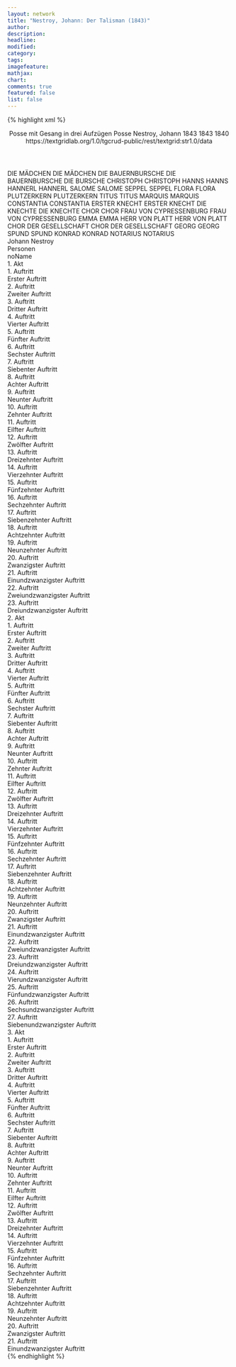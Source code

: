 ```yaml
---
layout: network
title: "Nestroy, Johann: Der Talisman (1843)"
author:
description:
headline:
modified:
category:
tags:
imagefeature: 
mathjax: 
chart: 
comments: true
featured: false
list: false
---
```

{% highlight xml %}
<?xml-model href="https://raw.githubusercontent.com/DLiNa/project/master/rules/lina.rnc"?><?xml-model href="https://raw.githubusercontent.com/DLiNa/project/master/rules/lina.sch"?>
<play xmlns="http://lina.digital">
  <header>
    <title>Der Talisman</title>
    <subtitle>Posse mit Gesang in drei Aufzügen</subtitle>
    <genretitle>Posse</genretitle>
    <author>Nestroy, Johann</author>
    <date type="print" when="1843">1843</date>
    <date type="premiere" when="1843">1843</date>
    <date type="written" when="1840">1840</date>
    <source>https://textgridlab.org/1.0/tgcrud-public/rest/textgrid:str1.0/data</source>
  </header>
  <personae>
    <character>
      <name>DIE MÄDCHEN</name>
      <alias xml:id="die_mädchen">
        <name>DIE MÄDCHEN</name>
      </alias>
    </character>
    <character>
      <name>DIE BAUERNBURSCHE</name>
      <alias xml:id="die_bauernbursche">
        <name>DIE BAUERNBURSCHE</name>
      </alias>
      <alias xml:id="die_bursche">
        <name>DIE BURSCHE</name>
      </alias>
    </character>
    <character>
      <name>CHRISTOPH</name>
      <alias xml:id="christoph">
        <name>CHRISTOPH</name>
      </alias>
    </character>
    <character>
      <name>HANNS</name>
      <alias xml:id="hanns">
        <name>HANNS</name>
      </alias>
    </character>
    <character>
      <name>HANNERL</name>
      <alias xml:id="hannerl">
        <name>HANNERL</name>
      </alias>
    </character>
    <character>
      <name>SALOME</name>
      <alias xml:id="salome">
        <name>SALOME</name>
      </alias>
    </character>
    <character>
      <name>SEPPEL</name>
      <alias xml:id="seppel">
        <name>SEPPEL</name>
      </alias>
    </character>
    <character>
      <name>FLORA</name>
      <alias xml:id="flora">
        <name>FLORA</name>
      </alias>
    </character>
    <character>
      <name>PLUTZERKERN</name>
      <alias xml:id="plutzerkern">
        <name>PLUTZERKERN</name>
      </alias>
    </character>
    <character>
      <name>TITUS</name>
      <alias xml:id="titus">
        <name>TITUS</name>
      </alias>
    </character>
    <character>
      <name>MARQUIS</name>
      <alias xml:id="marquis">
        <name>MARQUIS</name>
      </alias>
    </character>
    <character>
      <name>CONSTANTIA</name>
      <alias xml:id="constantia">
        <name>CONSTANTIA</name>
      </alias>
    </character>
    <character>
      <name>ERSTER KNECHT</name>
      <alias xml:id="erster_knecht">
        <name>ERSTER KNECHT</name>
      </alias>
    </character>
    <character>
      <name>DIE KNECHTE</name>
      <alias xml:id="die_knechte">
        <name>DIE KNECHTE</name>
      </alias>
    </character>
    <character>
      <name>CHOR</name>
      <alias xml:id="chor">
        <name>CHOR</name>
      </alias>
    </character>
    <character>
      <name>FRAU VON CYPRESSENBURG</name>
      <alias xml:id="frau_von_cypressenburg">
        <name>FRAU VON CYPRESSENBURG</name>
      </alias>
    </character>
    <character>
      <name>EMMA</name>
      <alias xml:id="emma">
        <name>EMMA</name>
      </alias>
    </character>
    <character>
      <name>HERR VON PLATT</name>
      <alias xml:id="herr_von_platt">
        <name>HERR VON PLATT</name>
      </alias>
    </character>
    <character>
      <name>CHOR DER GESELLSCHAFT</name>
      <alias xml:id="chor_der_gesellschaft">
        <name>CHOR DER GESELLSCHAFT</name>
      </alias>
    </character>
    <character>
      <name>GEORG</name>
      <alias xml:id="georg">
        <name>GEORG</name>
      </alias>
    </character>
    <character>
      <name>SPUND</name>
      <alias xml:id="spund">
        <name>SPUND</name>
      </alias>
    </character>
    <character>
      <name>KONRAD</name>
      <alias xml:id="konrad">
        <name>KONRAD</name>
      </alias>
    </character>
    <character>
      <name>NOTARIUS</name>
      <alias xml:id="notarius">
        <name>NOTARIUS</name>
      </alias>
    </character>
  </personae>
  <text>
    <div>
      <head>Johann Nestroy</head>
    </div>
    <div>
      <head>Personen</head>
      <div>
        <head>noName</head>
      </div>
    </div>
    <div>
      <head>1. Akt</head>
      <div>
        <head>1. Auftritt</head>
        <div>
          <head>Erster Auftritt</head>
          <sp who="#die_mädchen #hannerl">
            <amount n="2" unit="speech_acts"/>
            <amount n="20" unit="words"/>
            <amount n="3" unit="lines"/>
            <amount n="113" unit="chars"/>
          </sp>
          <sp who="#die_bauernbursche #christoph #hanns">
            <amount n="1" unit="speech_acts"/>
            <amount n="20" unit="words"/>
            <amount n="2" unit="lines"/>
            <amount n="105" unit="chars"/>
          </sp>
          <sp who="#die_bursche">
            <amount n="1" unit="speech_acts"/>
            <amount n="5" unit="words"/>
            <amount n="1" unit="lines"/>
            <amount n="24" unit="chars"/>
          </sp>
          <sp who="#die_mädchen #hannerl #die_bauernbursche #christoph #hanns">
            <amount n="1" unit="speech_acts"/>
            <amount n="18" unit="words"/>
            <amount n="2" unit="lines"/>
            <amount n="110" unit="chars"/>
          </sp>
          <sp who="#christoph">
            <amount n="3" unit="speech_acts"/>
            <amount n="16" unit="words"/>
            <amount n="3" unit="lines"/>
            <amount n="91" unit="chars"/>
          </sp>
          <sp who="#hanns">
            <amount n="1" unit="speech_acts"/>
            <amount n="10" unit="words"/>
            <amount n="1" unit="lines"/>
            <amount n="46" unit="chars"/>
          </sp>
          <sp who="#hannerl">
            <amount n="3" unit="speech_acts"/>
            <amount n="22" unit="words"/>
            <amount n="3" unit="lines"/>
            <amount n="126" unit="chars"/>
          </sp>
        </div>
      </div>
      <div>
        <head>2. Auftritt</head>
        <div>
          <head>Zweiter Auftritt</head>
          <sp who="#salome">
            <amount n="3" unit="speech_acts"/>
            <amount n="65" unit="words"/>
            <amount n="2" unit="lines"/>
            <amount n="346" unit="chars"/>
          </sp>
          <sp who="#christoph">
            <amount n="5" unit="speech_acts"/>
            <amount n="50" unit="words"/>
            <amount n="4" unit="lines"/>
            <amount n="271" unit="chars"/>
          </sp>
          <sp who="#hanns">
            <amount n="3" unit="speech_acts"/>
            <amount n="22" unit="words"/>
            <amount n="3" unit="lines"/>
            <amount n="103" unit="chars"/>
          </sp>
          <sp who="#hannerl">
            <amount n="1" unit="speech_acts"/>
            <amount n="10" unit="words"/>
            <amount n="1" unit="lines"/>
            <amount n="56" unit="chars"/>
          </sp>
          <sp who="#die_mädchen">
            <amount n="1" unit="speech_acts"/>
            <amount n="13" unit="words"/>
            <amount n="1" unit="lines"/>
            <amount n="55" unit="chars"/>
          </sp>
          <sp who="#seppel">
            <amount n="2" unit="speech_acts"/>
            <amount n="17" unit="words"/>
            <amount n="2" unit="lines"/>
            <amount n="87" unit="chars"/>
          </sp>
          <sp who="#salome #christoph #hanns #hannerl #die_mädchen #seppel">
            <amount n="1" unit="speech_acts"/>
            <amount n="5" unit="words"/>
            <amount n="1" unit="lines"/>
            <amount n="31" unit="chars"/>
          </sp>
        </div>
      </div>
      <div>
        <head>3. Auftritt</head>
        <div>
          <head>Dritter Auftritt</head>
          <sp who="#salome">
            <amount n="1" unit="speech_acts"/>
            <amount n="170" unit="words"/>
            <amount n="871" unit="chars"/>
          </sp>
        </div>
      </div>
      <div>
        <head>4. Auftritt</head>
        <div>
          <head>Vierter Auftritt</head>
          <sp who="#flora">
            <amount n="10" unit="speech_acts"/>
            <amount n="134" unit="words"/>
            <amount n="8" unit="lines"/>
            <amount n="786" unit="chars"/>
          </sp>
          <sp who="#plutzerkern">
            <amount n="10" unit="speech_acts"/>
            <amount n="183" unit="words"/>
            <amount n="6" unit="lines"/>
            <amount n="1024" unit="chars"/>
          </sp>
        </div>
      </div>
      <div>
        <head>5. Auftritt</head>
        <div>
          <head>Fünfter Auftritt</head>
        </div>
      </div>
      <div>
        <head>6. Auftritt</head>
        <div>
          <head>Sechster Auftritt</head>
          <sp who="#plutzerkern">
            <amount n="8" unit="speech_acts"/>
            <amount n="137" unit="words"/>
            <amount n="6" unit="lines"/>
            <amount n="709" unit="chars"/>
          </sp>
          <sp who="#titus">
            <amount n="7" unit="speech_acts"/>
            <amount n="77" unit="words"/>
            <amount n="7" unit="lines"/>
            <amount n="432" unit="chars"/>
          </sp>
        </div>
      </div>
      <div>
        <head>7. Auftritt</head>
        <div>
          <head>Siebenter Auftritt</head>
          <sp who="#titus">
            <amount n="1" unit="speech_acts"/>
            <amount n="153" unit="words"/>
            <amount n="916" unit="chars"/>
          </sp>
        </div>
      </div>
      <div>
        <head>8. Auftritt</head>
        <div>
          <head>Achter Auftritt</head>
          <sp who="#salome">
            <amount n="26" unit="speech_acts"/>
            <amount n="303" unit="words"/>
            <amount n="24" unit="lines"/>
            <amount n="1570" unit="chars"/>
          </sp>
          <sp who="#titus">
            <amount n="26" unit="speech_acts"/>
            <amount n="621" unit="words"/>
            <amount n="16" unit="lines"/>
            <amount n="3491" unit="chars"/>
          </sp>
        </div>
      </div>
      <div>
        <head>9. Auftritt</head>
        <div>
          <head>Neunter Auftritt</head>
          <sp who="#salome">
            <amount n="1" unit="speech_acts"/>
            <amount n="75" unit="words"/>
            <amount n="371" unit="chars"/>
          </sp>
        </div>
      </div>
      <div>
        <head>10. Auftritt</head>
        <div>
          <head>Zehnter Auftritt</head>
          <sp who="#marquis">
            <amount n="15" unit="speech_acts"/>
            <amount n="287" unit="words"/>
            <amount n="9" unit="lines"/>
            <amount n="1603" unit="chars"/>
          </sp>
          <sp who="#titus">
            <amount n="14" unit="speech_acts"/>
            <amount n="121" unit="words"/>
            <amount n="13" unit="lines"/>
            <amount n="682" unit="chars"/>
          </sp>
        </div>
      </div>
      <div>
        <head>11. Auftritt</head>
        <div>
          <head>Eilfter Auftritt</head>
          <sp who="#titus">
            <amount n="1" unit="speech_acts"/>
            <amount n="89" unit="words"/>
            <amount n="445" unit="chars"/>
          </sp>
        </div>
      </div>
      <div>
        <head>12. Auftritt</head>
        <div>
          <head>Zwölfter Auftritt</head>
          <sp who="#marquis">
            <amount n="1" unit="speech_acts"/>
            <amount n="54" unit="words"/>
            <amount n="300" unit="chars"/>
          </sp>
        </div>
      </div>
      <div>
        <head>13. Auftritt</head>
        <div>
          <head>Dreizehnter Auftritt</head>
          <sp who="#titus">
            <amount n="1" unit="speech_acts"/>
            <amount n="167" unit="words"/>
            <amount n="924" unit="chars"/>
          </sp>
        </div>
      </div>
      <div>
        <head>14. Auftritt</head>
        <div>
          <head>Vierzehnter Auftritt</head>
          <sp who="#salome">
            <amount n="13" unit="speech_acts"/>
            <amount n="288" unit="words"/>
            <amount n="6" unit="lines"/>
            <amount n="1490" unit="chars"/>
          </sp>
          <sp who="#titus">
            <amount n="13" unit="speech_acts"/>
            <amount n="195" unit="words"/>
            <amount n="8" unit="lines"/>
            <amount n="1165" unit="chars"/>
          </sp>
        </div>
      </div>
      <div>
        <head>15. Auftritt</head>
        <div>
          <head>Fünfzehnter Auftritt</head>
          <sp who="#salome">
            <amount n="1" unit="speech_acts"/>
            <amount n="310" unit="words"/>
            <amount n="24" unit="lines"/>
            <amount n="1581" unit="chars"/>
          </sp>
        </div>
      </div>
      <div>
        <head>16. Auftritt</head>
        <div>
          <head>Sechzehnter Auftritt</head>
          <sp who="#flora">
            <amount n="1" unit="speech_acts"/>
            <amount n="110" unit="words"/>
            <amount n="606" unit="chars"/>
          </sp>
        </div>
      </div>
      <div>
        <head>17. Auftritt</head>
        <div>
          <head>Siebenzehnter Auftritt</head>
          <sp who="#titus">
            <amount n="20" unit="speech_acts"/>
            <amount n="612" unit="words"/>
            <amount n="10" unit="lines"/>
            <amount n="3499" unit="chars"/>
          </sp>
          <sp who="#flora">
            <amount n="19" unit="speech_acts"/>
            <amount n="281" unit="words"/>
            <amount n="13" unit="lines"/>
            <amount n="1494" unit="chars"/>
          </sp>
        </div>
      </div>
      <div>
        <head>18. Auftritt</head>
        <div>
          <head>Achtzehnter Auftritt</head>
          <sp who="#flora">
            <amount n="2" unit="speech_acts"/>
            <amount n="145" unit="words"/>
            <amount n="804" unit="chars"/>
          </sp>
          <sp who="#plutzerkern">
            <amount n="1" unit="speech_acts"/>
            <amount n="3" unit="words"/>
            <amount n="1" unit="lines"/>
            <amount n="16" unit="chars"/>
          </sp>
        </div>
      </div>
      <div>
        <head>19. Auftritt</head>
        <div>
          <head>Neunzehnter Auftritt</head>
          <sp who="#constantia">
            <amount n="6" unit="speech_acts"/>
            <amount n="103" unit="words"/>
            <amount n="4" unit="lines"/>
            <amount n="559" unit="chars"/>
          </sp>
          <sp who="#flora">
            <amount n="5" unit="speech_acts"/>
            <amount n="95" unit="words"/>
            <amount n="3" unit="lines"/>
            <amount n="536" unit="chars"/>
          </sp>
        </div>
      </div>
      <div>
        <head>20. Auftritt</head>
        <div>
          <head>Zwanzigster Auftritt</head>
          <sp who="#titus">
            <amount n="10" unit="speech_acts"/>
            <amount n="223" unit="words"/>
            <amount n="6" unit="lines"/>
            <amount n="1285" unit="chars"/>
          </sp>
          <sp who="#flora">
            <amount n="8" unit="speech_acts"/>
            <amount n="59" unit="words"/>
            <amount n="8" unit="lines"/>
            <amount n="298" unit="chars"/>
          </sp>
          <sp who="#constantia">
            <amount n="5" unit="speech_acts"/>
            <amount n="41" unit="words"/>
            <amount n="5" unit="lines"/>
            <amount n="229" unit="chars"/>
          </sp>
        </div>
      </div>
      <div>
        <head>21. Auftritt</head>
        <div>
          <head>Einundzwanzigster Auftritt</head>
          <sp who="#plutzerkern">
            <amount n="7" unit="speech_acts"/>
            <amount n="85" unit="words"/>
            <amount n="5" unit="lines"/>
            <amount n="470" unit="chars"/>
          </sp>
          <sp who="#titus">
            <amount n="6" unit="speech_acts"/>
            <amount n="72" unit="words"/>
            <amount n="5" unit="lines"/>
            <amount n="405" unit="chars"/>
          </sp>
          <sp who="#flora">
            <amount n="3" unit="speech_acts"/>
            <amount n="20" unit="words"/>
            <amount n="3" unit="lines"/>
            <amount n="102" unit="chars"/>
          </sp>
          <sp who="#constantia">
            <amount n="1" unit="speech_acts"/>
            <amount n="5" unit="words"/>
            <amount n="1" unit="lines"/>
            <amount n="18" unit="chars"/>
          </sp>
        </div>
      </div>
      <div>
        <head>22. Auftritt</head>
        <div>
          <head>Zweiundzwanzigster Auftritt</head>
          <sp who="#erster_knecht">
            <amount n="1" unit="speech_acts"/>
            <amount n="4" unit="words"/>
            <amount n="1" unit="lines"/>
            <amount n="15" unit="chars"/>
          </sp>
          <sp who="#flora">
            <amount n="11" unit="speech_acts"/>
            <amount n="122" unit="words"/>
            <amount n="10" unit="lines"/>
            <amount n="604" unit="chars"/>
          </sp>
          <sp who="#constantia">
            <amount n="8" unit="speech_acts"/>
            <amount n="78" unit="words"/>
            <amount n="6" unit="lines"/>
            <amount n="403" unit="chars"/>
          </sp>
          <sp who="#titus">
            <amount n="11" unit="speech_acts"/>
            <amount n="212" unit="words"/>
            <amount n="6" unit="lines"/>
            <amount n="1179" unit="chars"/>
          </sp>
        </div>
      </div>
      <div>
        <head>23. Auftritt</head>
        <div>
          <head>Dreiundzwanzigster Auftritt</head>
          <sp who="#die_knechte">
            <amount n="3" unit="speech_acts"/>
            <amount n="8" unit="words"/>
            <amount n="3" unit="lines"/>
            <amount n="48" unit="chars"/>
          </sp>
          <sp who="#titus">
            <amount n="4" unit="speech_acts"/>
            <amount n="89" unit="words"/>
            <amount n="2" unit="lines"/>
            <amount n="488" unit="chars"/>
          </sp>
          <sp who="#constantia">
            <amount n="3" unit="speech_acts"/>
            <amount n="58" unit="words"/>
            <amount n="1" unit="lines"/>
            <amount n="314" unit="chars"/>
          </sp>
          <sp who="#flora">
            <amount n="2" unit="speech_acts"/>
            <amount n="27" unit="words"/>
            <amount n="2" unit="lines"/>
            <amount n="133" unit="chars"/>
          </sp>
          <sp who="#chor">
            <amount n="1" unit="speech_acts"/>
            <amount n="22" unit="words"/>
            <amount n="2" unit="lines"/>
            <amount n="123" unit="chars"/>
          </sp>
        </div>
      </div>
    </div>
    <div>
      <head>2. Akt</head>
      <div>
        <head>1. Auftritt</head>
        <div>
          <head>Erster Auftritt</head>
          <sp who="#chor">
            <amount n="1" unit="speech_acts"/>
            <amount n="46" unit="words"/>
            <amount n="8" unit="lines"/>
            <amount n="257" unit="chars"/>
          </sp>
          <sp who="#plutzerkern">
            <amount n="5" unit="speech_acts"/>
            <amount n="135" unit="words"/>
            <amount n="1" unit="lines"/>
            <amount n="779" unit="chars"/>
          </sp>
          <sp who="#erster_knecht">
            <amount n="3" unit="speech_acts"/>
            <amount n="28" unit="words"/>
            <amount n="3" unit="lines"/>
            <amount n="130" unit="chars"/>
          </sp>
          <sp who="#chor #plutzerkern #die_knechte #erster_knecht">
            <amount n="2" unit="speech_acts"/>
            <amount n="7" unit="words"/>
            <amount n="2" unit="lines"/>
            <amount n="31" unit="chars"/>
          </sp>
          <sp who="#die_knechte #erster_knecht">
            <amount n="1" unit="speech_acts"/>
            <amount n="5" unit="words"/>
            <amount n="1" unit="lines"/>
            <amount n="14" unit="chars"/>
          </sp>
        </div>
      </div>
      <div>
        <head>2. Auftritt</head>
        <div>
          <head>Zweiter Auftritt</head>
          <sp who="#flora">
            <amount n="2" unit="speech_acts"/>
            <amount n="28" unit="words"/>
            <amount n="1" unit="lines"/>
            <amount n="155" unit="chars"/>
          </sp>
          <sp who="#die_knechte">
            <amount n="2" unit="speech_acts"/>
            <amount n="12" unit="words"/>
            <amount n="2" unit="lines"/>
            <amount n="73" unit="chars"/>
          </sp>
          <sp who="#plutzerkern">
            <amount n="1" unit="speech_acts"/>
            <amount n="9" unit="words"/>
            <amount n="1" unit="lines"/>
            <amount n="49" unit="chars"/>
          </sp>
        </div>
      </div>
      <div>
        <head>3. Auftritt</head>
        <div>
          <head>Dritter Auftritt</head>
          <sp who="#plutzerkern">
            <amount n="8" unit="speech_acts"/>
            <amount n="115" unit="words"/>
            <amount n="5" unit="lines"/>
            <amount n="614" unit="chars"/>
          </sp>
          <sp who="#flora">
            <amount n="7" unit="speech_acts"/>
            <amount n="95" unit="words"/>
            <amount n="6" unit="lines"/>
            <amount n="477" unit="chars"/>
          </sp>
        </div>
      </div>
      <div>
        <head>4. Auftritt</head>
        <div>
          <head>Vierter Auftritt</head>
          <sp who="#flora">
            <amount n="6" unit="speech_acts"/>
            <amount n="77" unit="words"/>
            <amount n="4" unit="lines"/>
            <amount n="439" unit="chars"/>
          </sp>
          <sp who="#titus">
            <amount n="5" unit="speech_acts"/>
            <amount n="84" unit="words"/>
            <amount n="3" unit="lines"/>
            <amount n="468" unit="chars"/>
          </sp>
        </div>
      </div>
      <div>
        <head>5. Auftritt</head>
        <div>
          <head>Fünfter Auftritt</head>
          <sp who="#plutzerkern">
            <amount n="5" unit="speech_acts"/>
            <amount n="66" unit="words"/>
            <amount n="4" unit="lines"/>
            <amount n="370" unit="chars"/>
          </sp>
          <sp who="#titus">
            <amount n="1" unit="speech_acts"/>
            <amount n="31" unit="words"/>
            <amount n="181" unit="chars"/>
          </sp>
          <sp who="#flora">
            <amount n="3" unit="speech_acts"/>
            <amount n="38" unit="words"/>
            <amount n="3" unit="lines"/>
            <amount n="206" unit="chars"/>
          </sp>
        </div>
      </div>
      <div>
        <head>6. Auftritt</head>
        <div>
          <head>Sechster Auftritt</head>
          <sp who="#titus">
            <amount n="1" unit="speech_acts"/>
            <amount n="84" unit="words"/>
            <amount n="498" unit="chars"/>
          </sp>
        </div>
      </div>
      <div>
        <head>7. Auftritt</head>
        <div>
          <head>Siebenter Auftritt</head>
          <sp who="#constantia">
            <amount n="8" unit="speech_acts"/>
            <amount n="134" unit="words"/>
            <amount n="4" unit="lines"/>
            <amount n="729" unit="chars"/>
          </sp>
          <sp who="#titus">
            <amount n="8" unit="speech_acts"/>
            <amount n="182" unit="words"/>
            <amount n="4" unit="lines"/>
            <amount n="1023" unit="chars"/>
          </sp>
        </div>
      </div>
      <div>
        <head>8. Auftritt</head>
        <div>
          <head>Achter Auftritt</head>
          <sp who="#salome">
            <amount n="10" unit="speech_acts"/>
            <amount n="300" unit="words"/>
            <amount n="6" unit="lines"/>
            <amount n="1531" unit="chars"/>
          </sp>
          <sp who="#titus">
            <amount n="9" unit="speech_acts"/>
            <amount n="102" unit="words"/>
            <amount n="8" unit="lines"/>
            <amount n="538" unit="chars"/>
          </sp>
          <sp who="#constantia">
            <amount n="14" unit="speech_acts"/>
            <amount n="160" unit="words"/>
            <amount n="11" unit="lines"/>
            <amount n="874" unit="chars"/>
          </sp>
        </div>
      </div>
      <div>
        <head>9. Auftritt</head>
        <div>
          <head>Neunter Auftritt</head>
          <sp who="#constantia">
            <amount n="9" unit="speech_acts"/>
            <amount n="160" unit="words"/>
            <amount n="7" unit="lines"/>
            <amount n="842" unit="chars"/>
          </sp>
          <sp who="#titus">
            <amount n="8" unit="speech_acts"/>
            <amount n="117" unit="words"/>
            <amount n="5" unit="lines"/>
            <amount n="638" unit="chars"/>
          </sp>
        </div>
      </div>
      <div>
        <head>10. Auftritt</head>
        <div>
          <head>Zehnter Auftritt</head>
          <sp who="#marquis">
            <amount n="14" unit="speech_acts"/>
            <amount n="232" unit="words"/>
            <amount n="8" unit="lines"/>
            <amount n="1307" unit="chars"/>
          </sp>
          <sp who="#titus">
            <amount n="13" unit="speech_acts"/>
            <amount n="171" unit="words"/>
            <amount n="9" unit="lines"/>
            <amount n="957" unit="chars"/>
          </sp>
          <sp who="#constantia">
            <amount n="11" unit="speech_acts"/>
            <amount n="210" unit="words"/>
            <amount n="6" unit="lines"/>
            <amount n="1245" unit="chars"/>
          </sp>
        </div>
      </div>
      <div>
        <head>11. Auftritt</head>
        <div>
          <head>Eilfter Auftritt</head>
          <sp who="#marquis">
            <amount n="5" unit="speech_acts"/>
            <amount n="130" unit="words"/>
            <amount n="2" unit="lines"/>
            <amount n="728" unit="chars"/>
          </sp>
          <sp who="#titus">
            <amount n="4" unit="speech_acts"/>
            <amount n="68" unit="words"/>
            <amount n="2" unit="lines"/>
            <amount n="366" unit="chars"/>
          </sp>
        </div>
      </div>
      <div>
        <head>12. Auftritt</head>
        <div>
          <head>Zwölfter Auftritt</head>
          <sp who="#titus">
            <amount n="1" unit="speech_acts"/>
            <amount n="147" unit="words"/>
            <amount n="772" unit="chars"/>
          </sp>
        </div>
      </div>
      <div>
        <head>13. Auftritt</head>
        <div>
          <head>Dreizehnter Auftritt</head>
          <sp who="#marquis">
            <amount n="5" unit="speech_acts"/>
            <amount n="203" unit="words"/>
            <amount n="2" unit="lines"/>
            <amount n="1051" unit="chars"/>
          </sp>
          <sp who="#titus">
            <amount n="4" unit="speech_acts"/>
            <amount n="45" unit="words"/>
            <amount n="4" unit="lines"/>
            <amount n="164" unit="chars"/>
          </sp>
        </div>
      </div>
      <div>
        <head>14. Auftritt</head>
        <div>
          <head>Vierzehnter Auftritt</head>
          <sp who="#titus">
            <amount n="1" unit="speech_acts"/>
            <amount n="220" unit="words"/>
            <amount n="1203" unit="chars"/>
          </sp>
        </div>
      </div>
      <div>
        <head>15. Auftritt</head>
        <div>
          <head>Fünfzehnter Auftritt</head>
          <sp who="#frau_von_cypressenburg">
            <amount n="3" unit="speech_acts"/>
            <amount n="60" unit="words"/>
            <amount n="1" unit="lines"/>
            <amount n="367" unit="chars"/>
          </sp>
          <sp who="#emma">
            <amount n="2" unit="speech_acts"/>
            <amount n="98" unit="words"/>
            <amount n="563" unit="chars"/>
          </sp>
        </div>
      </div>
      <div>
        <head>16. Auftritt</head>
        <div>
          <head>Sechzehnter Auftritt</head>
          <sp who="#titus">
            <amount n="5" unit="speech_acts"/>
            <amount n="93" unit="words"/>
            <amount n="4" unit="lines"/>
            <amount n="481" unit="chars"/>
          </sp>
          <sp who="#emma">
            <amount n="2" unit="speech_acts"/>
            <amount n="33" unit="words"/>
            <amount n="1" unit="lines"/>
            <amount n="181" unit="chars"/>
          </sp>
          <sp who="#frau_von_cypressenburg">
            <amount n="4" unit="speech_acts"/>
            <amount n="38" unit="words"/>
            <amount n="3" unit="lines"/>
            <amount n="217" unit="chars"/>
          </sp>
        </div>
      </div>
      <div>
        <head>17. Auftritt</head>
        <div>
          <head>Siebenzehnter Auftritt</head>
          <sp who="#titus">
            <amount n="13" unit="speech_acts"/>
            <amount n="297" unit="words"/>
            <amount n="5" unit="lines"/>
            <amount n="1829" unit="chars"/>
          </sp>
          <sp who="#frau_von_cypressenburg">
            <amount n="12" unit="speech_acts"/>
            <amount n="302" unit="words"/>
            <amount n="4" unit="lines"/>
            <amount n="1716" unit="chars"/>
          </sp>
        </div>
      </div>
      <div>
        <head>18. Auftritt</head>
        <div>
          <head>Achtzehnter Auftritt</head>
          <sp who="#frau_von_cypressenburg">
            <amount n="10" unit="speech_acts"/>
            <amount n="128" unit="words"/>
            <amount n="8" unit="lines"/>
            <amount n="708" unit="chars"/>
          </sp>
          <sp who="#constantia">
            <amount n="9" unit="speech_acts"/>
            <amount n="142" unit="words"/>
            <amount n="6" unit="lines"/>
            <amount n="772" unit="chars"/>
          </sp>
        </div>
      </div>
      <div>
        <head>19. Auftritt</head>
        <div>
          <head>Neunzehnter Auftritt</head>
          <sp who="#titus">
            <amount n="3" unit="speech_acts"/>
            <amount n="30" unit="words"/>
            <amount n="2" unit="lines"/>
            <amount n="178" unit="chars"/>
          </sp>
          <sp who="#constantia">
            <amount n="5" unit="speech_acts"/>
            <amount n="33" unit="words"/>
            <amount n="5" unit="lines"/>
            <amount n="168" unit="chars"/>
          </sp>
          <sp who="#frau_von_cypressenburg">
            <amount n="5" unit="speech_acts"/>
            <amount n="55" unit="words"/>
            <amount n="4" unit="lines"/>
            <amount n="282" unit="chars"/>
          </sp>
        </div>
      </div>
      <div>
        <head>20. Auftritt</head>
        <div>
          <head>Zwanzigster Auftritt</head>
          <sp who="#frau_von_cypressenburg">
            <amount n="10" unit="speech_acts"/>
            <amount n="61" unit="words"/>
            <amount n="10" unit="lines"/>
            <amount n="392" unit="chars"/>
          </sp>
          <sp who="#titus">
            <amount n="9" unit="speech_acts"/>
            <amount n="193" unit="words"/>
            <amount n="5" unit="lines"/>
            <amount n="1090" unit="chars"/>
          </sp>
        </div>
      </div>
      <div>
        <head>21. Auftritt</head>
        <div>
          <head>Einundzwanzigster Auftritt</head>
          <sp who="#emma">
            <amount n="2" unit="speech_acts"/>
            <amount n="24" unit="words"/>
            <amount n="1" unit="lines"/>
            <amount n="136" unit="chars"/>
          </sp>
          <sp who="#titus">
            <amount n="7" unit="speech_acts"/>
            <amount n="141" unit="words"/>
            <amount n="5" unit="lines"/>
            <amount n="748" unit="chars"/>
          </sp>
          <sp who="#frau_von_cypressenburg">
            <amount n="7" unit="speech_acts"/>
            <amount n="76" unit="words"/>
            <amount n="5" unit="lines"/>
            <amount n="410" unit="chars"/>
          </sp>
        </div>
      </div>
      <div>
        <head>22. Auftritt</head>
        <div>
          <head>Zweiundzwanzigster Auftritt</head>
          <sp who="#titus">
            <amount n="1" unit="speech_acts"/>
            <amount n="536" unit="words"/>
            <amount n="48" unit="lines"/>
            <amount n="2852" unit="chars"/>
          </sp>
        </div>
      </div>
      <div>
        <head>23. Auftritt</head>
        <div>
          <head>Dreiundzwanzigster Auftritt</head>
          <sp who="#chor">
            <amount n="1" unit="speech_acts"/>
            <amount n="34" unit="words"/>
            <amount n="4" unit="lines"/>
            <amount n="167" unit="chars"/>
          </sp>
        </div>
      </div>
      <div>
        <head>24. Auftritt</head>
        <div>
          <head>Vierundzwanzigster Auftritt</head>
          <sp who="#frau_von_cypressenburg">
            <amount n="6" unit="speech_acts"/>
            <amount n="53" unit="words"/>
            <amount n="6" unit="lines"/>
            <amount n="306" unit="chars"/>
          </sp>
          <sp who="#titus">
            <amount n="6" unit="speech_acts"/>
            <amount n="127" unit="words"/>
            <amount n="3" unit="lines"/>
            <amount n="728" unit="chars"/>
          </sp>
          <sp who="#frau_von_cypressenburg #titus #herr_von_platt">
            <amount n="2" unit="speech_acts"/>
            <amount n="5" unit="words"/>
            <amount n="2" unit="lines"/>
            <amount n="26" unit="chars"/>
          </sp>
          <sp who="#herr_von_platt">
            <amount n="4" unit="speech_acts"/>
            <amount n="39" unit="words"/>
            <amount n="4" unit="lines"/>
            <amount n="218" unit="chars"/>
          </sp>
        </div>
      </div>
      <div>
        <head>25. Auftritt</head>
        <div>
          <head>Fünfundzwanzigster Auftritt</head>
          <sp who="#flora">
            <amount n="3" unit="speech_acts"/>
            <amount n="33" unit="words"/>
            <amount n="3" unit="lines"/>
            <amount n="170" unit="chars"/>
          </sp>
          <sp who="#frau_von_cypressenburg #titus #herr_von_platt #flora">
            <amount n="1" unit="speech_acts"/>
            <amount n="3" unit="words"/>
            <amount n="1" unit="lines"/>
            <amount n="14" unit="chars"/>
          </sp>
          <sp who="#titus">
            <amount n="1" unit="speech_acts"/>
            <amount n="1" unit="words"/>
            <amount n="1" unit="lines"/>
            <amount n="9" unit="chars"/>
          </sp>
          <sp who="#frau_von_cypressenburg">
            <amount n="2" unit="speech_acts"/>
            <amount n="27" unit="words"/>
            <amount n="2" unit="lines"/>
            <amount n="143" unit="chars"/>
          </sp>
        </div>
      </div>
      <div>
        <head>26. Auftritt</head>
        <div>
          <head>Sechsundzwanzigster Auftritt</head>
          <sp who="#constantia">
            <amount n="5" unit="speech_acts"/>
            <amount n="33" unit="words"/>
            <amount n="5" unit="lines"/>
            <amount n="172" unit="chars"/>
          </sp>
          <sp who="#emma">
            <amount n="1" unit="speech_acts"/>
            <amount n="8" unit="words"/>
            <amount n="1" unit="lines"/>
            <amount n="43" unit="chars"/>
          </sp>
          <sp who="#frau_von_cypressenburg #titus #herr_von_platt #flora #constantia #emma">
            <amount n="1" unit="speech_acts"/>
            <amount n="2" unit="words"/>
            <amount n="1" unit="lines"/>
            <amount n="9" unit="chars"/>
          </sp>
          <sp who="#herr_von_platt">
            <amount n="1" unit="speech_acts"/>
            <amount n="5" unit="words"/>
            <amount n="1" unit="lines"/>
            <amount n="28" unit="chars"/>
          </sp>
          <sp who="#frau_von_cypressenburg">
            <amount n="1" unit="speech_acts"/>
            <amount n="34" unit="words"/>
            <amount n="174" unit="chars"/>
          </sp>
          <sp who="#flora">
            <amount n="1" unit="speech_acts"/>
            <amount n="7" unit="words"/>
            <amount n="1" unit="lines"/>
            <amount n="34" unit="chars"/>
          </sp>
        </div>
      </div>
      <div>
        <head>27. Auftritt</head>
        <div>
          <head>Siebenundzwanzigster Auftritt</head>
          <sp who="#marquis">
            <amount n="2" unit="speech_acts"/>
            <amount n="14" unit="words"/>
            <amount n="2" unit="lines"/>
            <amount n="66" unit="chars"/>
          </sp>
          <sp who="#frau_von_cypressenburg #titus #herr_von_platt #flora #constantia #emma #marquis">
            <amount n="4" unit="speech_acts"/>
            <amount n="9" unit="words"/>
            <amount n="4" unit="lines"/>
            <amount n="47" unit="chars"/>
          </sp>
          <sp who="#titus">
            <amount n="3" unit="speech_acts"/>
            <amount n="37" unit="words"/>
            <amount n="2" unit="lines"/>
            <amount n="179" unit="chars"/>
          </sp>
          <sp who="#frau_von_cypressenburg">
            <amount n="2" unit="speech_acts"/>
            <amount n="21" unit="words"/>
            <amount n="1" unit="lines"/>
            <amount n="119" unit="chars"/>
          </sp>
          <sp who="#constantia">
            <amount n="1" unit="speech_acts"/>
            <amount n="6" unit="words"/>
            <amount n="1" unit="lines"/>
            <amount n="34" unit="chars"/>
          </sp>
          <sp who="#flora">
            <amount n="1" unit="speech_acts"/>
            <amount n="8" unit="words"/>
            <amount n="1" unit="lines"/>
            <amount n="44" unit="chars"/>
          </sp>
          <sp who="#chor_der_gesellschaft">
            <amount n="1" unit="speech_acts"/>
            <amount n="19" unit="words"/>
            <amount n="2" unit="lines"/>
            <amount n="90" unit="chars"/>
          </sp>
        </div>
      </div>
    </div>
    <div>
      <head>3. Akt</head>
      <div>
        <head>1. Auftritt</head>
        <div>
          <head>Erster Auftritt</head>
          <sp who="#titus">
            <amount n="1" unit="speech_acts"/>
            <amount n="119" unit="words"/>
            <amount n="677" unit="chars"/>
          </sp>
        </div>
      </div>
      <div>
        <head>2. Auftritt</head>
        <div>
          <head>Zweiter Auftritt</head>
          <sp who="#georg">
            <amount n="7" unit="speech_acts"/>
            <amount n="65" unit="words"/>
            <amount n="6" unit="lines"/>
            <amount n="390" unit="chars"/>
          </sp>
          <sp who="#titus">
            <amount n="5" unit="speech_acts"/>
            <amount n="65" unit="words"/>
            <amount n="4" unit="lines"/>
            <amount n="389" unit="chars"/>
          </sp>
          <sp who="#plutzerkern">
            <amount n="2" unit="speech_acts"/>
            <amount n="4" unit="words"/>
            <amount n="2" unit="lines"/>
            <amount n="23" unit="chars"/>
          </sp>
        </div>
      </div>
      <div>
        <head>3. Auftritt</head>
        <div>
          <head>Dritter Auftritt</head>
          <sp who="#titus">
            <amount n="2" unit="speech_acts"/>
            <amount n="55" unit="words"/>
            <amount n="1" unit="lines"/>
            <amount n="307" unit="chars"/>
          </sp>
          <sp who="#plutzerkern">
            <amount n="1" unit="speech_acts"/>
            <amount n="3" unit="words"/>
            <amount n="1" unit="lines"/>
            <amount n="18" unit="chars"/>
          </sp>
        </div>
      </div>
      <div>
        <head>4. Auftritt</head>
        <div>
          <head>Vierter Auftritt</head>
          <sp who="#salome">
            <amount n="15" unit="speech_acts"/>
            <amount n="159" unit="words"/>
            <amount n="14" unit="lines"/>
            <amount n="801" unit="chars"/>
          </sp>
          <sp who="#spund">
            <amount n="15" unit="speech_acts"/>
            <amount n="561" unit="words"/>
            <amount n="5" unit="lines"/>
            <amount n="3116" unit="chars"/>
          </sp>
        </div>
      </div>
      <div>
        <head>5. Auftritt</head>
        <div>
          <head>Fünfter Auftritt</head>
          <sp who="#flora">
            <amount n="5" unit="speech_acts"/>
            <amount n="24" unit="words"/>
            <amount n="5" unit="lines"/>
            <amount n="140" unit="chars"/>
          </sp>
          <sp who="#plutzerkern">
            <amount n="5" unit="speech_acts"/>
            <amount n="62" unit="words"/>
            <amount n="4" unit="lines"/>
            <amount n="337" unit="chars"/>
          </sp>
          <sp who="#titus">
            <amount n="1" unit="speech_acts"/>
            <amount n="1" unit="words"/>
            <amount n="1" unit="lines"/>
            <amount n="7" unit="chars"/>
          </sp>
        </div>
      </div>
      <div>
        <head>6. Auftritt</head>
        <div>
          <head>Sechster Auftritt</head>
          <sp who="#titus">
            <amount n="3" unit="speech_acts"/>
            <amount n="27" unit="words"/>
            <amount n="2" unit="lines"/>
            <amount n="139" unit="chars"/>
          </sp>
          <sp who="#flora">
            <amount n="2" unit="speech_acts"/>
            <amount n="37" unit="words"/>
            <amount n="1" unit="lines"/>
            <amount n="193" unit="chars"/>
          </sp>
          <sp who="#plutzerkern">
            <amount n="1" unit="speech_acts"/>
            <amount n="20" unit="words"/>
            <amount n="115" unit="chars"/>
          </sp>
        </div>
      </div>
      <div>
        <head>7. Auftritt</head>
        <div>
          <head>Siebenter Auftritt</head>
          <sp who="#titus">
            <amount n="5" unit="speech_acts"/>
            <amount n="197" unit="words"/>
            <amount n="3" unit="lines"/>
            <amount n="1156" unit="chars"/>
          </sp>
          <sp who="#georg">
            <amount n="5" unit="speech_acts"/>
            <amount n="72" unit="words"/>
            <amount n="3" unit="lines"/>
            <amount n="392" unit="chars"/>
          </sp>
        </div>
      </div>
      <div>
        <head>8. Auftritt</head>
        <div>
          <head>Achter Auftritt</head>
          <sp who="#titus">
            <amount n="1" unit="speech_acts"/>
            <amount n="159" unit="words"/>
            <amount n="908" unit="chars"/>
          </sp>
        </div>
      </div>
      <div>
        <head>9. Auftritt</head>
        <div>
          <head>Neunter Auftritt</head>
          <sp who="#flora">
            <amount n="4" unit="speech_acts"/>
            <amount n="63" unit="words"/>
            <amount n="2" unit="lines"/>
            <amount n="345" unit="chars"/>
          </sp>
          <sp who="#plutzerkern">
            <amount n="4" unit="speech_acts"/>
            <amount n="35" unit="words"/>
            <amount n="4" unit="lines"/>
            <amount n="165" unit="chars"/>
          </sp>
        </div>
      </div>
      <div>
        <head>10. Auftritt</head>
        <div>
          <head>Zehnter Auftritt</head>
          <sp who="#flora">
            <amount n="3" unit="speech_acts"/>
            <amount n="36" unit="words"/>
            <amount n="2" unit="lines"/>
            <amount n="211" unit="chars"/>
          </sp>
          <sp who="#georg">
            <amount n="3" unit="speech_acts"/>
            <amount n="109" unit="words"/>
            <amount n="1" unit="lines"/>
            <amount n="565" unit="chars"/>
          </sp>
        </div>
      </div>
      <div>
        <head>11. Auftritt</head>
        <div>
          <head>Eilfter Auftritt</head>
          <sp who="#flora">
            <amount n="22" unit="speech_acts"/>
            <amount n="360" unit="words"/>
            <amount n="47" unit="lines"/>
            <amount n="1888" unit="chars"/>
          </sp>
          <sp who="#titus">
            <amount n="25" unit="speech_acts"/>
            <amount n="283" unit="words"/>
            <amount n="50" unit="lines"/>
            <amount n="1495" unit="chars"/>
          </sp>
          <sp who="#salome">
            <amount n="5" unit="speech_acts"/>
            <amount n="175" unit="words"/>
            <amount n="25" unit="lines"/>
            <amount n="851" unit="chars"/>
          </sp>
          <sp who="#flora #titus #salome">
            <amount n="3" unit="speech_acts"/>
            <amount n="93" unit="words"/>
            <amount n="20" unit="lines"/>
            <amount n="495" unit="chars"/>
          </sp>
        </div>
      </div>
      <div>
        <head>12. Auftritt</head>
        <div>
          <head>Zwölfter Auftritt</head>
          <sp who="#constantia">
            <amount n="1" unit="speech_acts"/>
            <amount n="85" unit="words"/>
            <amount n="448" unit="chars"/>
          </sp>
        </div>
      </div>
      <div>
        <head>13. Auftritt</head>
        <div>
          <head>Dreizehnter Auftritt</head>
          <sp who="#frau_von_cypressenburg">
            <amount n="5" unit="speech_acts"/>
            <amount n="78" unit="words"/>
            <amount n="3" unit="lines"/>
            <amount n="460" unit="chars"/>
          </sp>
          <sp who="#constantia">
            <amount n="5" unit="speech_acts"/>
            <amount n="65" unit="words"/>
            <amount n="4" unit="lines"/>
            <amount n="331" unit="chars"/>
          </sp>
        </div>
      </div>
      <div>
        <head>14. Auftritt</head>
        <div>
          <head>Vierzehnter Auftritt</head>
          <sp who="#titus">
            <amount n="2" unit="speech_acts"/>
            <amount n="21" unit="words"/>
            <amount n="2" unit="lines"/>
            <amount n="100" unit="chars"/>
          </sp>
          <sp who="#konrad">
            <amount n="2" unit="speech_acts"/>
            <amount n="30" unit="words"/>
            <amount n="1" unit="lines"/>
            <amount n="154" unit="chars"/>
          </sp>
        </div>
      </div>
      <div>
        <head>15. Auftritt</head>
        <div>
          <head>Fünfzehnter Auftritt</head>
          <sp who="#titus">
            <amount n="3" unit="speech_acts"/>
            <amount n="75" unit="words"/>
            <amount n="2" unit="lines"/>
            <amount n="417" unit="chars"/>
          </sp>
          <sp who="#konrad">
            <amount n="2" unit="speech_acts"/>
            <amount n="44" unit="words"/>
            <amount n="1" unit="lines"/>
            <amount n="236" unit="chars"/>
          </sp>
        </div>
      </div>
      <div>
        <head>16. Auftritt</head>
        <div>
          <head>Sechzehnter Auftritt</head>
          <sp who="#titus">
            <amount n="1" unit="speech_acts"/>
            <amount n="333" unit="words"/>
            <amount n="31" unit="lines"/>
            <amount n="1858" unit="chars"/>
          </sp>
        </div>
      </div>
      <div>
        <head>17. Auftritt</head>
        <div>
          <head>Siebenzehnter Auftritt</head>
          <sp who="#frau_von_cypressenburg">
            <amount n="6" unit="speech_acts"/>
            <amount n="57" unit="words"/>
            <amount n="6" unit="lines"/>
            <amount n="266" unit="chars"/>
          </sp>
          <sp who="#constantia">
            <amount n="5" unit="speech_acts"/>
            <amount n="43" unit="words"/>
            <amount n="5" unit="lines"/>
            <amount n="202" unit="chars"/>
          </sp>
          <sp who="#titus">
            <amount n="4" unit="speech_acts"/>
            <amount n="45" unit="words"/>
            <amount n="3" unit="lines"/>
            <amount n="275" unit="chars"/>
          </sp>
        </div>
      </div>
      <div>
        <head>18. Auftritt</head>
        <div>
          <head>Achtzehnter Auftritt</head>
          <sp who="#titus">
            <amount n="26" unit="speech_acts"/>
            <amount n="591" unit="words"/>
            <amount n="18" unit="lines"/>
            <amount n="3282" unit="chars"/>
          </sp>
          <sp who="#spund">
            <amount n="29" unit="speech_acts"/>
            <amount n="417" unit="words"/>
            <amount n="21" unit="lines"/>
            <amount n="2229" unit="chars"/>
          </sp>
          <sp who="#konrad">
            <amount n="1" unit="speech_acts"/>
            <amount n="25" unit="words"/>
            <amount n="113" unit="chars"/>
          </sp>
        </div>
      </div>
      <div>
        <head>19. Auftritt</head>
        <div>
          <head>Neunzehnter Auftritt</head>
          <sp who="#frau_von_cypressenburg">
            <amount n="2" unit="speech_acts"/>
            <amount n="44" unit="words"/>
            <amount n="1" unit="lines"/>
            <amount n="257" unit="chars"/>
          </sp>
          <sp who="#constantia">
            <amount n="1" unit="speech_acts"/>
            <amount n="22" unit="words"/>
            <amount n="132" unit="chars"/>
          </sp>
          <sp who="#spund">
            <amount n="3" unit="speech_acts"/>
            <amount n="30" unit="words"/>
            <amount n="2" unit="lines"/>
            <amount n="173" unit="chars"/>
          </sp>
          <sp who="#titus">
            <amount n="2" unit="speech_acts"/>
            <amount n="59" unit="words"/>
            <amount n="1" unit="lines"/>
            <amount n="339" unit="chars"/>
          </sp>
        </div>
      </div>
      <div>
        <head>20. Auftritt</head>
        <div>
          <head>Zwanzigster Auftritt</head>
          <sp who="#flora">
            <amount n="3" unit="speech_acts"/>
            <amount n="40" unit="words"/>
            <amount n="2" unit="lines"/>
            <amount n="198" unit="chars"/>
          </sp>
          <sp who="#frau_von_cypressenburg">
            <amount n="3" unit="speech_acts"/>
            <amount n="14" unit="words"/>
            <amount n="3" unit="lines"/>
            <amount n="80" unit="chars"/>
          </sp>
          <sp who="#constantia">
            <amount n="1" unit="speech_acts"/>
            <amount n="1" unit="words"/>
            <amount n="1" unit="lines"/>
            <amount n="12" unit="chars"/>
          </sp>
          <sp who="#spund">
            <amount n="2" unit="speech_acts"/>
            <amount n="21" unit="words"/>
            <amount n="2" unit="lines"/>
            <amount n="140" unit="chars"/>
          </sp>
          <sp who="#titus">
            <amount n="1" unit="speech_acts"/>
            <amount n="3" unit="words"/>
            <amount n="1" unit="lines"/>
            <amount n="24" unit="chars"/>
          </sp>
        </div>
      </div>
      <div>
        <head>21. Auftritt</head>
        <div>
          <head>Einundzwanzigster Auftritt</head>
          <sp who="#salome">
            <amount n="9" unit="speech_acts"/>
            <amount n="98" unit="words"/>
            <amount n="8" unit="lines"/>
            <amount n="531" unit="chars"/>
          </sp>
          <sp who="#frau_von_cypressenburg #notarius #constantia">
            <amount n="1" unit="speech_acts"/>
            <amount n="3" unit="words"/>
            <amount n="1" unit="lines"/>
            <amount n="13" unit="chars"/>
          </sp>
          <sp who="#frau_von_cypressenburg">
            <amount n="10" unit="speech_acts"/>
            <amount n="116" unit="words"/>
            <amount n="9" unit="lines"/>
            <amount n="618" unit="chars"/>
          </sp>
          <sp who="#frau_von_cypressenburg #constantia">
            <amount n="1" unit="speech_acts"/>
          </sp>
          <sp who="#spund">
            <amount n="6" unit="speech_acts"/>
            <amount n="50" unit="words"/>
            <amount n="6" unit="lines"/>
            <amount n="268" unit="chars"/>
          </sp>
          <sp who="#titus">
            <amount n="6" unit="speech_acts"/>
            <amount n="188" unit="words"/>
            <amount n="3" unit="lines"/>
            <amount n="1084" unit="chars"/>
          </sp>
          <sp who="#constantia">
            <amount n="3" unit="speech_acts"/>
            <amount n="44" unit="words"/>
            <amount n="2" unit="lines"/>
            <amount n="239" unit="chars"/>
          </sp>
          <sp who="#flora">
            <amount n="1" unit="speech_acts"/>
            <amount n="20" unit="words"/>
            <amount n="102" unit="chars"/>
          </sp>
        </div>
      </div>
    </div>
  </text>
</play>
{% endhighlight %}